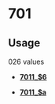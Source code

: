 # 701

## Usage

026 values

-   **[7011\_$6](../../tags/701/7011_6-1.md)**  

-   **[7011\_$a](../../tags/701/7011_a-2.md)**  


